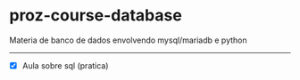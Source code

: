 # proz-course-database
Materia de banco de dados envolvendo mysql/mariadb e python

<hr/>

- [x] Aula sobre sql (pratica)<br>